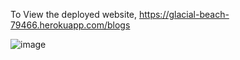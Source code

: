 To View the deployed website, 
https://glacial-beach-79466.herokuapp.com/blogs


![image](https://user-images.githubusercontent.com/60569957/86490664-cadcf600-bd85-11ea-9c3f-0ac892f41c44.png)
